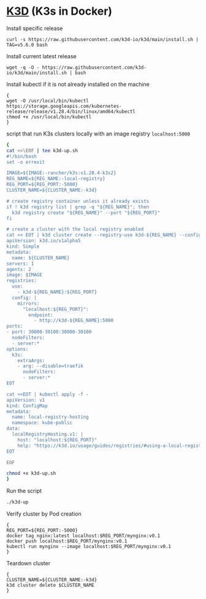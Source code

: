 # [K3D](https://k3d.io/) (K3s in Docker)

Install specific release

```shell
curl -s https://raw.githubusercontent.com/k3d-io/k3d/main/install.sh | TAG=v5.6.0 bash
```

Install current latest release

```shell
wget -q -O - https://raw.githubusercontent.com/k3d-io/k3d/main/install.sh | bash
```

Install kubectl if it is not already installed on the machine

```shell
{
wget -O /usr/local/bin/kubectl https://storage.googleapis.com/kubernetes-release/release/v1.28.4/bin/linux/amd64/kubectl
chmod +x /usr/local/bin/kubectl
}
```

script that run K3s clusters locally with an image registry `localhost:5000`

```bash
{
cat <<\EOF | tee k3d-up.sh
#!/bin/bash
set -o errexit

IMAGE=${IMAGE:-rancher/k3s:v1.28.4-k3s2}
REG_NAME=${REG_NAME:-local-registry}
REG_PORT=${REG_PORT:-5000}
CLUSTER_NAME=${CLUSTER_NAME:-k3d}

# create registry container unless it already exists
if ! k3d registry list | grep -q "${REG_NAME}"; then
  k3d registry create "${REG_NAME}" --port "${REG_PORT}"
fi

# create a cluster with the local registry enabled
cat << EOT | k3d cluster create --registry-use k3d-${REG_NAME} --config -
apiVersion: k3d.io/v1alpha5
kind: Simple
metadata:
  name: ${CLUSTER_NAME}
servers: 1
agents: 2
image: $IMAGE
registries:
  use:
    - k3d-${REG_NAME}:${REG_PORT}
  config: |
    mirrors:
      "localhost:${REG_PORT}":
        endpoint:
          - http://k3d-${REG_NAME}:5000
ports:
- port: 30000-30100:30000-30100
  nodeFilters:
  - server:*
options:
  k3s:
    extraArgs:
    - arg: --disable=traefik
      nodeFilters:
      - server:*
EOT

cat <<EOT | kubectl apply -f -
apiVersion: v1
kind: ConfigMap
metadata:
  name: local-registry-hosting
  namespace: kube-public
data:
  localRegistryHosting.v1: |
    host: "localhost:${REG_PORT}"
    help: "https://k3d.io/usage/guides/registries/#using-a-local-registry"
EOT

EOF

chmod +x k3d-up.sh
}
```

Run the script

```bash
./k3d-up
```

Verify cluster by Pod creation

```shell
{
REG_PORT=${REG_PORT:-5000}
docker tag nginx:latest localhost:$REG_PORT/mynginx:v0.1
docker push localhost:$REG_PORT/mynginx:v0.1
kubectl run mynginx --image localhost:$REG_PORT/mynginx:v0.1
}
```

Teardown cluster

```
{
CLUSTER_NAME=${CLUSTER_NAME:-k3d}
k3d cluster delete $CLUSTER_NAME
}
```